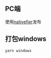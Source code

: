 ## PC端

使用[nativefier](https://github.com/jiahaog/nativefier)发布



## 打包windows

```shell
yarn windows
```

